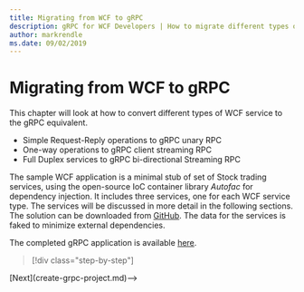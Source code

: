 ```yaml
---
title: Migrating from WCF to gRPC
description: gRPC for WCF Developers | How to migrate different types of WCF service to gRPC
author: markrendle
ms.date: 09/02/2019
---
```


# Migrating from WCF to gRPC

This chapter will look at how to convert different types of WCF service to the gRPC equivalent.

- Simple Request-Reply operations to gRPC unary RPC
- One-way operations to gRPC client streaming RPC
- Full Duplex services to gRPC bi-directional Streaming RPC

The sample WCF application is a minimal stub of set of Stock trading services, using the open-source IoC container library *Autofac* for dependency injection. It includes three services, one for each WCF service type. The services will be discussed in more detail in the following sections. The solution can be downloaded from [GitHub](https://github.com/somewhere/TraderSysWCF). The data for the services is faked to minimize external dependencies.

The completed gRPC application is available [here](https://github.com/somewhere/TraderSysGRPC).

>[!div class="step-by-step"]
<!-->[Next](create-grpc-project.md)-->

